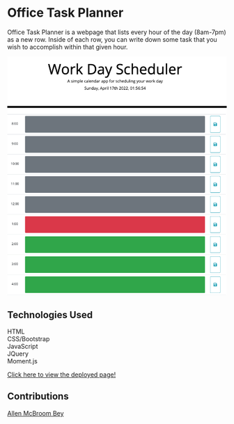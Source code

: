 # Office Task Planner
Office Task Planner is a webpage that lists every hour of the day (8am-7pm) as a new row. Inside of each row, you can write down some task that you wish to accomplish within that given hour.

![Screenshot of portfolio](Docs/Assets/images/color-timeblocks.png)

## Technologies Used
HTML <br/>
CSS/Bootstrap <br/>
JavaScript <br/>
JQuery <br/>
Moment.js

[Click here to view the deployed page!](https://allenm03.github.io/office-task-planner-/)

## Contributions
[Allen McBroom Bey](https://github.com/AllenM03)
